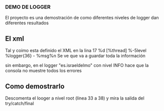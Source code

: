 ### DEMO DE LOGGER
El proyecto es una demostración de como diferentes niveles de logger dan diferentes resultados
## El xml
Tal y coimo esta definido el XML  en la lina 17
   <pattern>%d [%thread] %-5level %logger{36} - %msg%n</pattern>
 Se ve que va a guardar toda la información

 sin embargo, en el logger "es.israeldelmo" con nivel INFO hace que la consola no muestre todos los errores

 ## Como demostrarlo
 Descomenta el looger a nivel root (línea 33 a 38) y mira la salida del try/catch/final

 
